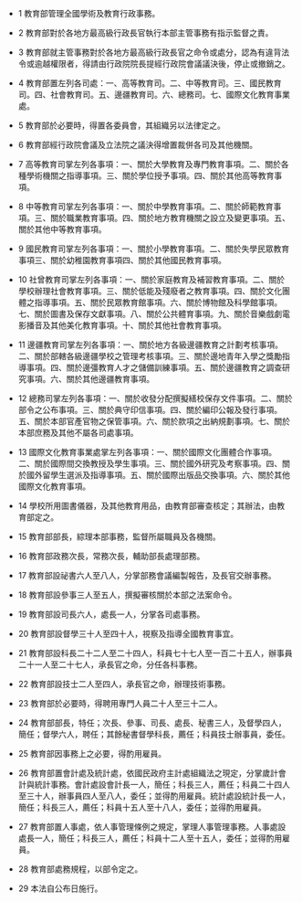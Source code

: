 * 1 教育部管理全國學術及教育行政事務。

* 2 教育部對於各地方最高級行政長官執行本部主管事務有指示監督之責。

* 3 教育部就主管事務對於各地方最高級行政長官之命令或處分，認為有違背法令或逾越權限者，得請由行政院院長提經行政院會議議決後，停止或撤銷之。

* 4 教育部置左列各司處：一、高等教育司。二、中等教育司。三、國民教育司。四、社會教育司。五、邊疆教育司。六、總務司。七、國際文化教育事業處。

* 5 教育部於必要時，得置各委員會，其組織另以法律定之。

* 6 教育部經行政院會議及立法院之議決得增置裁併各司及其他機關。

* 7 高等教育司掌左列各事項：一、關於大學教育及專門教育事項。二、關於各種學術機關之指導事項。三、關於學位授予事項。四、關於其他高等教育事項。

* 8 中等教育司掌左列各事項：一、關於中學教育事項。二、關於師範教育事項。三、關於職業教育事項。四、關於地方教育機關之設立及變更事項。五、關於其他中等教育事項。

* 9 國民教育司掌左列各事項：一、關於小學教育事項。二、關於失學民眾教育事項三、關於幼稚園教育事項四、關於其他國民教育事項。

* 10 社曾教育司掌左列各事項：一、關於家庭教育及補習教育事項。二、關於學校辦理社會教育事項。三、關於低能及殘廢者之教育事項。四、關於文化團體之指導事項。五、關於民眾教育館事項。六、關於博物館及科學館事項。七、關於圖書及保存文獻事項。八、關於公共體育事項。九、關於音樂戲劇電影播音及其他美化教育事項。十、關於其他社會教育事項。

* 11 邊疆教育司掌左列各事項：一、關於地方各級邊疆教育之計劃考核事項。二、關於部轄各級邊疆學校之管理考核事項。三、關於邊地青年入學之獎勵指導事項。四、關於邊彊教育人才之儲備訓練事項。五、關於邊疆教育之調查研究事項。六、關於其他邊疆教育事項。

* 12 總務司掌左列各事項：一、關於收發分配撰擬繕校保存文件事項。二、關於部令之公布事項。三、關於典守印信事項。四、關於編印公報及發行事項。五、關於本部官產官物之保管事項。六、關於款項之出納規劃事項。七、關於本部庶務及其他不屬各司處事項。

* 13 國際文化教育事業處掌左列各事項：一、關於國際文化團體合作事項。二、關於國際間交換教授及學生事項。三、關於國外研究及考察事項。四、關於國外留學生選派及指導事項。五、關於國際出版品交換事項。六、關於其他國際文化教育事項。

* 14 學校所用圖書儀器，及其他教育用品，由教育部審查核定；其辦法，由教育部定之。

* 15 教育部部長，綜理本部事務，監督所屬職員及各機關。

* 16 教育部政務次長，常務次長，輔助部長處理部務。

* 17 教育部設祕書六人至八人，分掌部務會議編製報告，及長官交辦事務。

* 18 教育部設參事三人至五人，撰擬審核關於本部之法案命令。

* 19 教育部設司長六人，處長一人，分掌各司處事務。

* 20 教育部設督學三十人至四十人，視察及指導全國教育事宜。

* 21 教育部設科長二十二人至二十四人，科員七十七人至一百二十五人，辦事員二十一人至二十七人，承長官之命，分任各科事務。

* 22 教育部設技士二人至四人，承長官之命，辦理技術事務。

* 23 教育部於必要時，得聘用專門人員二十人至三十二人。

* 24 教育部部長，特任；次長、參事、司長、處長、秘書三人，及督學四人，簡任；督學六人，聘任；其餘秘書督學科長，薦任；科員技士辦事員，委任。

* 25 教育部因事務上之必要，得酌用雇員。

* 26 教育部置會計處及統計處，依國民政府主計處組織法之現定，分掌歲計會計與統計事務。會計處設會計長一人，簡任；科長三人，薦任；科員二十四人至三十人，辦事員四人至八人，委任；並得酌用雇員。統計處設統計長一人，簡任；科長三人，薦任；科員十五人至十八人，委任；並得酌用雇員。

* 27 教育部置人事處，依人事管理條例之規定，掌理人事管理事務。人事處設處長一人，簡任；科長三人，薦任；科員十二人至十五人，委任；並得酌用雇員。

* 28 教育部處務規程，以部令定之。

* 29 本法自公布日施行。


